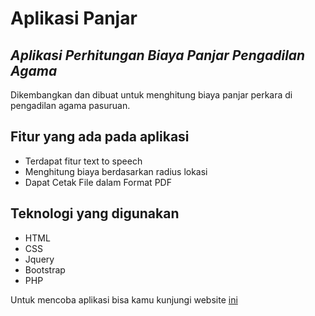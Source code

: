 # Aplikasi Panjar
## _Aplikasi Perhitungan Biaya Panjar Pengadilan Agama_



Dikembangkan dan dibuat untuk menghitung biaya panjar perkara di pengadilan agama pasuruan. 
## Fitur yang ada pada aplikasi
- Terdapat fitur text to speech 
- Menghitung biaya berdasarkan radius lokasi
- Dapat Cetak File dalam Format PDF

## Teknologi yang digunakan
- HTML
- CSS
- Jquery
- Bootstrap
- PHP

Untuk mencoba aplikasi bisa kamu kunjungi website <a href="https://sipanjoel.pa-pasuruan.go.id/"> ini </a> 
